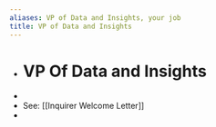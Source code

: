 ```yaml
---
aliases: VP of Data and Insights, your job
title: VP of Data and Insights
---
```


- # VP Of Data and Insights
-
- See: [[Inquirer Welcome Letter]]
-